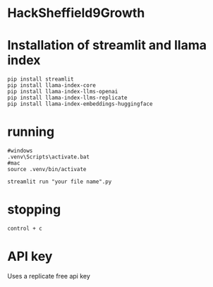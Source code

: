 # HackSheffield9Growth


# Installation of streamlit and llama index
```
pip install streamlit
pip install llama-index-core
pip install llama-index-llms-openai
pip install llama-index-llms-replicate
pip install llama-index-embeddings-huggingface
```

# running
```
#windows
.venv\Scripts\activate.bat
#mac
source .venv/bin/activate
```
```
streamlit run "your file name".py
```


# stopping
```
control + c
```


# API key
Uses a replicate free api key

